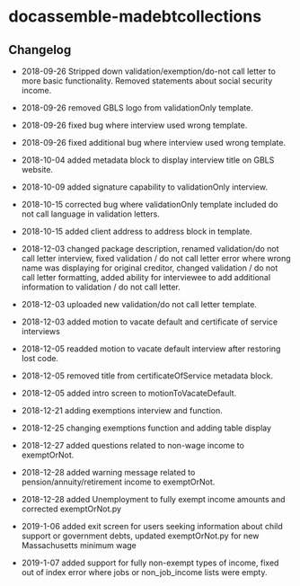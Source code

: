 # docassemble-madebtcollections

## Changelog

* 2018-09-26 Stripped down validation/exemption/do-not call letter to more basic 
  functionality. Removed statements about social security income.
  
* 2018-09-26 removed GBLS logo from validationOnly template.

* 2018-09-26 fixed bug where interview used wrong template.

* 2018-09-26 fixed additional bug where interview used wrong template.

* 2018-10-04 added metadata block to display interview title on GBLS website.

* 2018-10-09 added signature capability to validationOnly interview.

* 2018-10-15 corrected bug where validationOnly template included do not call language
  in validation letters.
  
* 2018-10-15 added client address to address block in template.

* 2018-12-03 changed package description, renamed validation/do not call letter
  interview, fixed validation / do not call letter error where wrong name was displaying for original
  creditor, changed validation / do not call letter formatting, added ability for
  interviewee to add additional information to validation / do not call letter.
  
* 2018-12-03 uploaded new validation/do not call letter template.

* 2018-12-03 added motion to vacate default and certificate of service interviews

* 2018-12-05 readded motion to vacate default interview after restoring lost code.

* 2018-12-05 removed title from certificateOfService metadata block.

* 2018-12-05 added intro screen to motionToVacateDefault.

* 2018-12-21 adding exemptions interview and function.

* 2018-12-25 changing exemptions function and adding table display

* 2018-12-27 added questions related to non-wage income to exemptOrNot.

* 2018-12-28 added warning message related to pension/annuity/retirement income to exemptOrNot.

* 2018-12-28 added Unemployment to fully exempt income amounts and corrected exemptOrNot.py

* 2019-1-06 added exit screen for users seeking information about child support or government debts, updated exemptOrNot.py for new Massachusetts minimum wage

* 2019-1-07 added support for fully non-exempt types of income, fixed out of index error where jobs or non_job_income lists were empty.